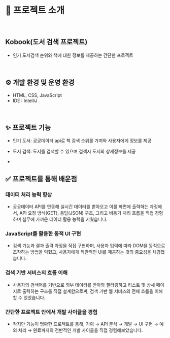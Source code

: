
# 📝 프로젝트 소개
<br>

## Kobook(도서 검색 프로젝트)
- 인기 도서검색 순위와 책에 대한 정보를 제공하는 간단한 프로젝트

<br>


## ⚙️ 개발 환경 및 운영 환경
- HTML, CSS, JavaScript
- IDE : IntelliJ

<br>


## ✨ 프로젝트 기능
- 인기 도서: 공공데이터 api로 책 검색 순위를 가져와 사용자에게 정보를 제공
- 도서 검색: 도서를 검색할 수 있으며 검색시 도서의 상세정보를 제공

- <br>

## ✅ 프로젝트를 통해 배운점
### 데이터 처리 능력 향상
- 공공데이터 API를 연동해 실시간 데이터를 받아오고 이를 화면에 출력하는 과정에서, API 요청 방식(GET), 응답(JSON) 구조, 그리고 비동기 처리 흐름을 직접 경험하며 실무에 가까운 데이터 활용 능력을 키웠습니다.

### JavaScript를 활용한 동적 UI 구현
- 검색 기능과 결과 출력 과정을 직접 구현하며, 사용자 입력에 따라 DOM을 동적으로 조작하는 방법을 익혔고, 사용자에게 직관적인 UI를 제공하는 것의 중요성을 체감했습니다.

### 검색 기반 서비스의 흐름 이해
- 사용자의 검색어를 기반으로 외부 데이터를 받아와 필터링하고 리스트 및 상세 페이지로 출력하는 구조를 직접 설계함으로써, 검색 기반 웹 서비스의 전체 흐름을 이해할 수 있었습니다.

### 간단한 프로젝트 안에서 개발 사이클을 경험
- 작지만 기능이 명확한 프로젝트를 통해, 기획 → API 분석 → 개발 → UI 구현 → 예외 처리 → 완료까지의 전반적인 개발 사이클을 직접 경험해보았습니다.
